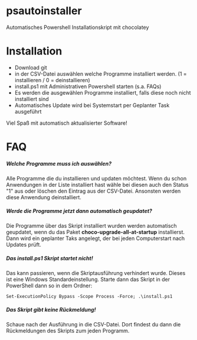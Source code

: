 # psautoinstaller
Automatisches Powershell Installationskript mit chocolatey

# Installation

- Download git
- in der CSV-Datei auswählen welche Programme installiert werden. (1 = installieren / 0 = deinstallieren)
- install.ps1 mit Administrativen Powershell starten (s.a. FAQs)
- Es werden die ausgewählen Programme installiert, falls diese noch nicht installiert sind
- Automatisches Update wird bei Systemstart per Geplanter Task ausgeführt

Viel Spaß mit automatisch aktualisierter Software!

# FAQ

##### Welche Programme muss ich auswählen?
Alle Programme die du installieren und updaten möchtest. Wenn du schon Anwendungen in der Liste installiert hast wähle bei diesen auch den Status "1" aus oder löschen den Eintrag aus der CSV-Datei. Ansonsten werden diese Anwendung deinstalliert.

##### Werde die Programme jetzt dann automatisch geupdatet?
Die Programme über das Skript installiert wurden werden automatisch geupdatet, wenn du das Paket **choco-upgrade-all-at-startup** installierst. Dann wird ein geplanter Taks angelegt, der bei jeden Computerstart nach Updates prüft.

##### Das install.ps1 Skript startet nicht!
Das kann passieren, wenn die Skriptausführung verhindert wurde. Dieses ist eine Windows Standardeinstellung.
Starte dann das Skript in der PowerShell dann so in dem Ordner: 
```
Set-ExecutionPolicy Bypass -Scope Process -Force; .\install.ps1
```
##### Das Skript gibt keine Rückmeldung!
Schaue nach der Ausführung in die CSV-Datei. Dort findest du dann die Rückmeldungen des Skripts zum jeden Programm.
